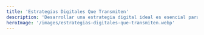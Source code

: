 ```yaml
---
title: 'Estrategias Digitales Que Transmiten'
description: 'Desarrollar una estrategia digital ideal es esencial para impulsar las ventas de tu segmento de mercado. Los medios a elegir siempre dependerá de tus necesidades, creando emociones lograremos alcanzar tus objetivos.'
heroImage: '/images/estrategias-digitales-que-transmiten.webp'
---
```

